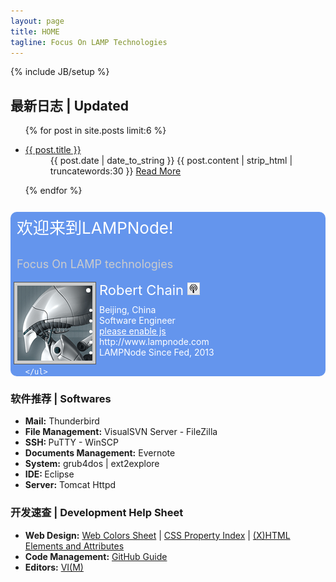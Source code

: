 ```yaml
---
layout: page
title: HOME
tagline: Focus On LAMP Technologies
---
```

{% include JB/setup %}

<div class="contentMainBox">
<h2>最新日志 | Updated</h2>
<ul class="lastUpdated">
    {% for post in site.posts limit:6 %}
     <li><dl class="lastUpdatedItem">
       <dt> <a class="lastUpdatedTitle"  href="{{ BASE_PATH }}{{ post.url }}">{{ post.title }}</a></dt>
       <dd> <span class="lastUpdatedDate">{{ post.date | date_to_string }}</span> 
            {{ post.content | strip_html | truncatewords:30 }}
            <a href="{{ post.url }}">Read More</a></dd>
      </dl></li>
    {% endfor %}
</ul>
</div>

<div class="contentMainBox">

<div class="contentMainBoxItem" style="margin-top:20px;background-color:#6495ED;color:#ffffff;border-radius: 10px">
	<p style="clear:both;font-size:26px;color:#ffffff;padding:5px 10px;">欢迎来到LAMPNode!</p>
        <p style="clear:both;font-size:18px;color:#cccccc;padding:0px 10px;">Focus On LAMP technologies</p>
	<img src="/images/gravatar_120.png" width="120px" height="120px" style="float:left;background-color:#cccccc;border:1px solid #555555;padding:5px;margin:0px 5px"/>
	<ul>
		<li style="font-size:22px;padding-bottom:10px;">Robert Chain <a href="/atom.xml"><img src="/images/radio_icon.png" /></a></li>
                <li>Beijing, China</li>
                <li>Software Engineer</li>
		<li><a href="#" style="color:#ffffff"><span class="jt_authorEmail">please enable js</span></a></li>
		<li>http://www.lampnode.com</li>
                <li>LAMPNode Since Fed, 2013</li>
                
	</ul>
</div>
<div class="contentMainBoxItem" >
<h3>软件推荐 | Softwares </h3>
<ul>
	<li> <b>Mail:</b> Thunderbird</li>
	<li> <b>File Management:</b> VisualSVN Server - FileZilla</li>
	<li> <b>SSH: </b>PuTTY - WinSCP</li>
	<li> <b>Documents Management:</b> Evernote</li>
	<li> <b>System:</b> grub4dos | ext2explore</li>
	<li> <b>IDE: </b>Eclipse</li>
	<li> <b>Server:</b> Tomcat Httpd</li>
</ul>
</div>

<div class="contentMainBoxItem" >
<h3>开发速查 | Development Help Sheet</h3>
<ul>
	<li><b>Web Design:</b> 
		<a href="/library/colors.html">Web Colors Sheet</a> | 
		<a href="http://www.blooberry.com/indexdot/css/propindex/all.htm" target="_blank">CSS Property Index</a> |
		<a href="http://www.elizabethcastro.com/html/extras/xhtml_ref.html" target="_blank">(X)HTML Elements and Attributes</a>
	</li>
	<li><b>Code Management:</b> <a href="/library/github.html">GitHub Guide</a></li>
	<li><b>Editors:</b> <a href="/library/vim.html">VI(M)</a></li> 
</ul>
</div>

</div>

